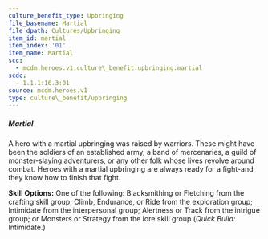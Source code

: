 ```yaml
---
culture_benefit_type: Upbringing
file_basename: Martial
file_dpath: Cultures/Upbringing
item_id: martial
item_index: '01'
item_name: Martial
scc:
  - mcdm.heroes.v1:culture\_benefit.upbringing:martial
scdc:
  - 1.1.1:16.3:01
source: mcdm.heroes.v1
type: culture\_benefit/upbringing
---
```


##### Martial

A hero with a martial upbringing was raised by warriors. These might have been the soldiers of an established army, a band of mercenaries, a guild of monster-slaying adventurers, or any other folk whose lives revolve around combat. Heroes with a martial upbringing are always ready for a fight-and they know how to finish that fight.

**Skill Options:** One of the following: Blacksmithing or Fletching from the crafting skill group; Climb, Endurance, or Ride from the exploration group; Intimidate from the interpersonal group; Alertness or Track from the intrigue group; or Monsters or Strategy from the lore skill group (*Quick Build:* Intimidate.)

